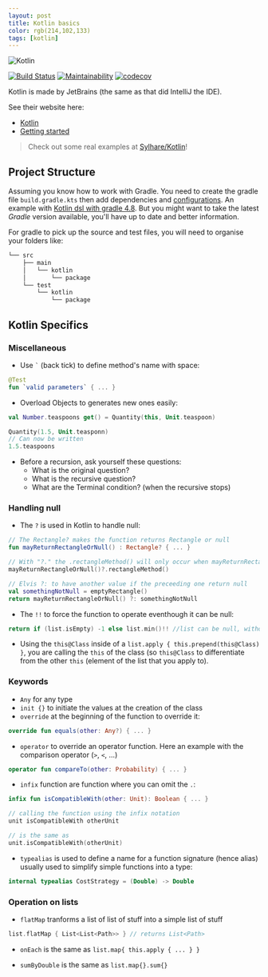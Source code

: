```yaml
---
layout: post
title: Kotlin basics
color: rgb(214,102,133)
tags: [kotlin]
---
```


![Kotlin](https://upload.wikimedia.org/wikipedia/commons/thumb/7/74/Kotlin-logo.svg/240px-Kotlin-logo.svg.png)

[![Build Status](https://travis-ci.org/sylhare/Kotlin.svg?branch=master)](https://travis-ci.org/sylhare/Kotlin) [![Maintainability](https://api.codeclimate.com/v1/badges/94ef0be8c89785a0db0b/maintainability)](https://codeclimate.com/github/sylhare/Kotlin/maintainability) 
[![codecov](https://codecov.io/gh/sylhare/Kotlin/branch/master/graph/badge.svg)](https://codecov.io/gh/sylhare/Kotlin)

Kotlin is made by JetBrains (the same as that did IntelliJ the IDE).

See their website here:
  - [Kotlin](https://kotlinlang.org/)
  - [Getting started](https://kotlinlang.org/docs/tutorials/getting-started.html)
  
> Check out some real examples at [Sylhare/Kotlin](https://github.com/sylhare/Kotlin)!

## Project Structure

Assuming you know how to work with Gradle.
You need to create the gradle file `build.gradle.kts` then add dependencies and [configurations]((https://kotlinlang.org/docs/reference/using-gradle.html)).
An example with [Kotlin dsl with gradle 4.8](https://sylhare.github.io/2019/09/27/Kotlin-dsl-with-gradle.html).
But you might want to take the latest _Gradle_ version available, you'll have up to date and better information.

For gradle to pick up the source and test files, you will need to organise your folders like:

```bash
└── src
    ├── main
    │   └── kotlin
    │       └── package
    └── test
        └── kotlin
            └── package

```

## Kotlin Specifics

### Miscellaneous

- Use ``` ` ``` (back tick) to define method's name with space:

```kotlin
@Test
fun `valid parameters` { ... }
```

- Overload Objects to generates new ones easily:

```kotlin
val Number.teaspoons get() = Quantity(this, Unit.teaspoon)

Quantity(1.5, Unit.teasponn) 
// Can now be written
1.5.teaspoons
```

- Before a recursion, ask yourself these questions:
	- What is the original question?
	- What is the recursive question?
	- What are the Terminal condition? (when the recursive stops)

### Handling null

- The `?` is used in Kotlin to handle null:

```kotlin
// The Rectangle? makes the function returns Rectangle or null
fun mayReturnRectangleOrNull() : Rectangle? { ... }

// With "?." the .rectangleMethod() will only occur when mayReturnRectangleOrNull() returns a rectangle
mayReturnRectangleOrNull()?.rectangleMethod() 

// Elvis ?: to have another value if the preceeding one return null
val somethingNotNull = emptyRectangle()
return mayReturnRectangleOrNull() ?: somethingNotNull 
```

- The `!!` to force the function to operate eventhough it can be null:

```kotlin
return if (list.isEmpty) -1 else list.min()!! //list can be null, without !! it would complain, but can still return null
```

- Using the `this@Class` inside of a `list.apply { this.prepend(this@Class) }`, you are calling the `this` of the class (so `this@Class` to differentiate from the other `this` (element of the list that you apply to).


### Keywords

- `Any` for any type
- `init {}` to initiate the values at the creation of the class
- `override` at the beginning of the function to override it:

```kotlin
override fun equals(other: Any?) { ... }
```

- `operator` to override an operator function. Here an example with the comparison operator (`>`, `<`, ...)

```kotlin
operator fun compareTo(other: Probability) { ... }
```

- `infix` function are function where you can omit the `.`:

```kotlin
infix fun isCompatibleWith(other: Unit): Boolean { ... }

// calling the function using the infix notation
unit isCompatibleWith otherUnit

// is the same as
unit.isCompatibleWith(otherUnit)
```

- `typealias` is used to define a name for a function signature (hence alias) usually used to simplify simple functions into a type:

```kotlin
internal typealias CostStrategy = (Double) -> Double
```

### Operation on lists

- `flatMap` tranforms a list of list of stuff into a simple list of stuff

```kotlin
list.flatMap { List<List<Path>> } // returns List<Path>
```

- `onEach` is the same as `list.map{ this.apply { ... } }`

- `sumByDouble` is the same as  `list.map{}.sum{}`
